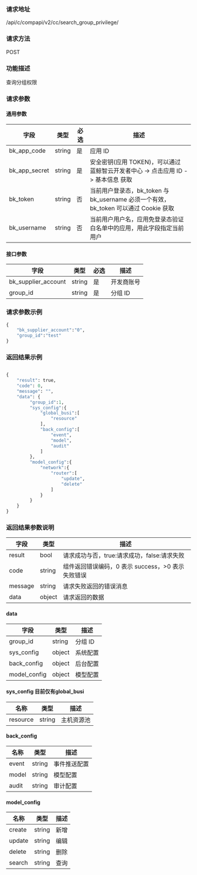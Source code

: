 
### 请求地址

/api/c/compapi/v2/cc/search_group_privilege/



### 请求方法

POST


### 功能描述

查询分组权限

### 请求参数


#### 通用参数

| 字段 | 类型 | 必选 |  描述 |
|-----------|------------|--------|------------|
| bk_app_code  |  string    | 是 | 应用 ID     |
| bk_app_secret|  string    | 是 | 安全密钥(应用 TOKEN)，可以通过 蓝鲸智云开发者中心 -&gt; 点击应用 ID -&gt; 基本信息 获取 |
| bk_token     |  string    | 否 | 当前用户登录态，bk_token 与 bk_username 必须一个有效，bk_token 可以通过 Cookie 获取 |
| bk_username  |  string    | 否 | 当前用户用户名，应用免登录态验证白名单中的应用，用此字段指定当前用户 |

#### 接口参数

| 字段                 |  类型      | 必选   |  描述       |
|----------------------|------------|--------|-------------|
| bk_supplier_account  | string     | 是     | 开发商账号  |
| group_id             | string     | 是     | 分组 ID      |

### 请求参数示例

``` python
{
    "bk_supplier_account":"0",
    "group_id":"test"
}
```

### 返回结果示例

```python

{
    "result": true,
    "code": 0,
    "message": "",
    "data": {
         "group_id":1,
         "sys_config":{
             "global_busi":[
                 "resource"
             ],
             "back_config":[
                 "event",
                 "model",
                 "audit"
             ]
         },
         "model_config":{
             "network":{
                 "router":[
                     "update",
                     "delete"
                 ]
             }
         }
    }
}
```

### 返回结果参数说明

| 字段      | 类型      | 描述      |
|-----------|-----------|-----------|
| result    | bool      | 请求成功与否，true:请求成功，false:请求失败 |
| code      | string    | 组件返回错误编码，0 表示 success，>0 表示失败错误 |
| message   | string    | 请求失败返回的错误消息 |
| data      | object    | 请求返回的数据 |

#### data

| 字段          | 类型     | 描述     |
|---------------|----------|----------|
| group_id      | string   | 分组 ID   |
| sys_config    | object   | 系统配置 |
| back_config   | object   | 后台配置 |
| model_config  | object   | 模型配置 |


#### sys_config  目前仅有global_busi

| 名称    | 类型   | 描述       |
|---------|--------|------------|
| resource| string | 主机资源池 |

#### back_config

| 名称    | 类型   | 描述         |
|---------|--------|--------------|
| event   | string | 事件推送配置 |
| model   | string | 模型配置     |
| audit   | string | 审计配置     |

#### model_config

| 名称   | 类型   | 描述 |
|--------|--------|------|
| create | string | 新增 |
| update | string | 编辑 |
| delete | string | 删除 |
| search | string | 查询 |
